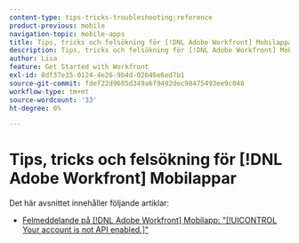 ```yaml
---
content-type: tips-tricks-troubleshooting;reference
product-previous: mobile
navigation-topic: mobile-apps
title: Tips, tricks och felsökning för [!DNL Adobe Workfront] Mobilappar
description: Tips, tricks och felsökning för [!DNL Adobe Workfront] Mobilappar
author: Lisa
feature: Get Started with Workfront
exl-id: 8df37e35-0124-4e26-9b4d-02646e6ed7b1
source-git-commit: fdef22d9685d349a6f9492dec98475493ee9c048
workflow-type: tm+mt
source-wordcount: '33'
ht-degree: 0%

---
```


# Tips, tricks och felsökning för [!DNL Adobe Workfront] Mobilappar

Det här avsnittet innehåller följande artiklar:

* [Felmeddelande på [!DNL Adobe Workfront] Mobilapp: &quot;[!UICONTROL Your account is not API enabled.]&quot;](../../../workfront-basics/mobile-apps/tips-tricks-and-troubleshooting/error-message-on-mobile-app.md)
